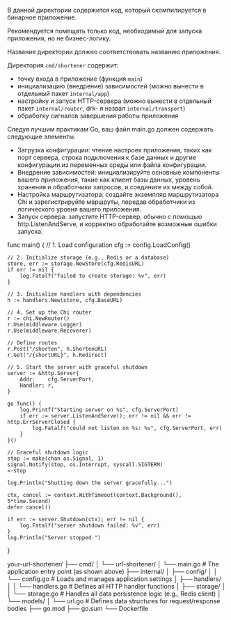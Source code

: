 В данной директории содержится код, который скомпилируется в бинарное приложение.

Рекомендуется помещать только код, необходимый для запуска приложения, но не бизнес-логику.

Название директории должно соответствовать названию приложения.

Директория `cmd/shortener` содержит:
- точку входа в приложение (функция `main`)
- инициализацию (внедрение) зависимостей (можно вынести в отдельный пакет `internal/app`)
- настройку и запуск HTTP-сервера (можно вынести в отдельный пакет `internal/router`, drk- я назвал `internal/transport`)
- обработку сигналов завершения работы приложения

Следуя лучшим практикам Go, ваш файл main.go должен содержать следующие элементы:
- Загрузка конфигурации: чтение настроек приложения, таких как порт сервера, строка подключения к базе данных и другие конфигурации из переменных среды или файла конфигурации.
- Внедрение зависимостей: инициализируйте основные компоненты вашего приложения, такие как клиент базы данных, уровень хранения и обработчики запросов, и соедините их между собой.
- Настройка маршрутизатора: создайте экземпляр маршрутизатора Chi и зарегистрируйте маршруты, передав обработчики из логического уровня вашего приложения.
- Запуск сервера: запустите HTTP-сервер, обычно с помощью http.ListenAndServe, и корректно обработайте возможные ошибки запуска.


func main() {
	// 1. Load configuration
	cfg := config.LoadConfig()

	// 2. Initialize storage (e.g., Redis or a database)
	store, err := storage.NewStore(cfg.RedisURL)
	if err != nil {
		log.Fatalf("failed to create storage: %v", err)
	}

	// 3. Initialize handlers with dependencies
	h := handlers.New(store, cfg.BaseURL)

	// 4. Set up the Chi router
	r := chi.NewRouter()
	r.Use(middleware.Logger)
	r.Use(middleware.Recoverer)

	// Define routes
	r.Post("/shorten", h.ShortenURL)
	r.Get("/{shortURL}", h.Redirect)

	// 5. Start the server with graceful shutdown
	server := &http.Server{
		Addr:    cfg.ServerPort,
		Handler: r,
	}

	go func() {
		log.Printf("Starting server on %s", cfg.ServerPort)
		if err := server.ListenAndServe(); err != nil && err != http.ErrServerClosed {
			log.Fatalf("could not listen on %s: %v", cfg.ServerPort, err)
		}
	}()

	// Graceful shutdown logic
	stop := make(chan os.Signal, 1)
	signal.Notify(stop, os.Interrupt, syscall.SIGTERM)
	<-stop

	log.Println("Shutting down the server gracefully...")

	ctx, cancel := context.WithTimeout(context.Background(), 5*time.Second)
	defer cancel()

	if err := server.Shutdown(ctx); err != nil {
		log.Fatalf("server shutdown failed: %v", err)
	}
	log.Println("Server stopped.")
}


your-url-shortener/
├── cmd/
│   └── url-shortener/
│       └── main.go       # The application entry point (as shown above)
├── internal/
│   ├── config/
│   │   └── config.go     # Loads and manages application settings
│   ├── handlers/
│   │   └── handlers.go   # Defines all HTTP handler functions
│   ├── storage/
│   │   └── storage.go    # Handles all data persistence logic (e.g., Redis client)
│   └── models/
│       └── url.go        # Defines data structures for request/response bodies
├── go.mod
├── go.sum
└── Dockerfile